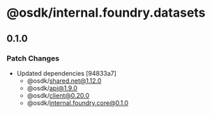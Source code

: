 # @osdk/internal.foundry.datasets

## 0.1.0

### Patch Changes

- Updated dependencies [94833a7]
  - @osdk/shared.net@1.12.0
  - @osdk/api@1.9.0
  - @osdk/client@0.20.0
  - @osdk/internal.foundry.core@0.1.0
